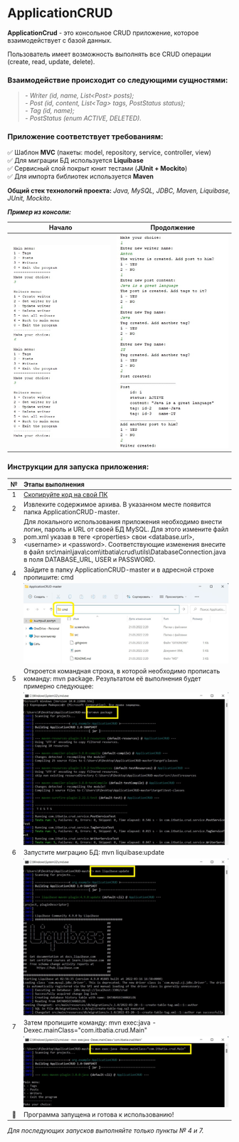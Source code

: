 # ApplicationCRUD

**ApplicationCrud** - это консольное CRUD приложение, которое взаимодействует с базой данных.

Пользователь имеет возможность выполнять все CRUD операции (create, read, update, delete).

### Взаимодействие происходит со следующими сущностями:  
>*- Writer (id, name, List<Post<Post>> posts);*  
*- Post (id, content, List<<Tag>Tag> tags, PostStatus status);*   
*- Tag (id, name);*  
*- PostStatus (enum ACTIVE, DELETED).*

### Приложение соответствует требованиям: 
:white_check_mark: Шаблон __MVC__ (пакеты: model, repository, service, controller, view)    
:white_check_mark: Для миграции БД используется __Liquibase__    
:white_check_mark: Сервисный слой покрыт юнит тестами (__JUnit + Mockito__)   
:white_check_mark: Для импорта библиотек используется __Maven__

**Общий стек технологий проекта:** _Java, MySQL, JDBC, Maven, Liquibase, JUnit, Mockito_.    

***Пример из консоли:***    

|Начало|Продолжение|
|:----:|:----:|
|![](screenshots/scrin_from_consol-1.jpg) |![](screenshots/scrin_from_consol-2.jpg)|

### Инструкции для запуска приложения:

| № | Этапы выполнения |
|:----:|:----|
| 1 | [Скопируйте код на свой ПК](https://github.com/itbatia/ApplicationCRUD/archive/refs/heads/master.zip)|
| 2 | Извлеките содержимое архива. В указанном месте появится папка ApplicationCRUD-master. |
| 3 | Для локального использования приложения необходимо внести логин, пароль и URL от своей БД MySQL.     Для этого измените файл pom.xml указав в теге <<properties>properties> свои <database.url>, <username<username>> и <password<password>>.     Соответствующие изменения внесите в файл src\main\java\com\itbatia\crud\utils\DatabaseConnection.java в поля DATABASE_URL, USER и PASSWORD.|
| 4 | Зайдите в папку ApplicationCRUD-master и в адресной строке пропишите: cmd |
|   | ![](screenshots/screen1.jpg)|
| 5 | Откроется командная строка, в которой необходимо прописать команду: mvn package. Результатом её выполнения будет примерно следующее:|
|   | ![](screenshots/screen2.jpg)|
| 6 | Запустите миграцию БД: mvn liquibase:update |
|   | ![](screenshots/screen3.jpg)||
| 7 | Затем пропишите команду: mvn exec:java -Dexec.mainClass="com.itbatia.crud.Main" |
|   | ![](screenshots/screen4.jpg)|
| :triangular_flag_on_post: | Программа запущена и готова к использованию! |

*Для последующих запусков выполняйте только пункты № 4 и 7.*